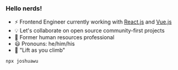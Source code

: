 ### Hello nerds! 

- :zap: Frontend Engineer currently working with [React.js](http://reactjs.org/) and [Vue.js](https://vuejs.org/)
- :bulb: Let's collaborate on open source community-first projects
- :scroll: Former human resources professional
- :smiley: Pronouns: he/him/his
- :climbing: "Lift as you climb"


```
npx joshuawu
```
<!--
**jwu910/jwu910** is a ✨ _special_ ✨ repository because its `README.md` (this file) appears on your GitHub profile.

Here are some ideas to get you started:

- 🔭 I’m currently working on ...
- 🌱 I’m currently learning ...
- 👯 I’m looking to collaborate on ...
- 🤔 I’m looking for help with ...
- 💬 Ask me about ...
- 📫 How to reach me: ...
- 😄 Pronouns: ...
- ⚡ Fun fact: ...
-->
